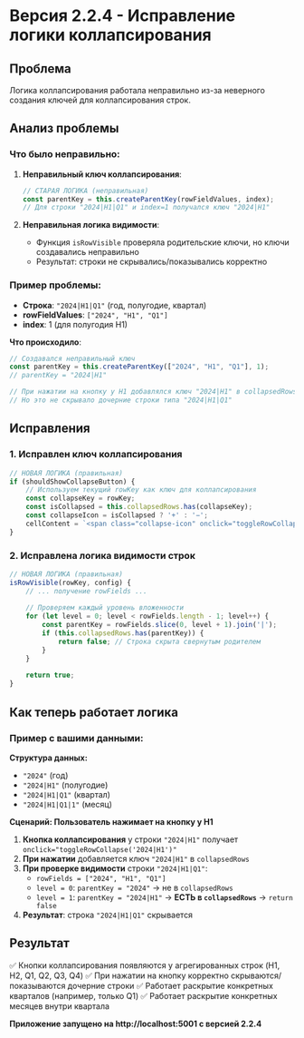 # Версия 2.2.4 - Исправление логики коллапсирования

## Проблема
Логика коллапсирования работала неправильно из-за неверного создания ключей для коллапсирования строк.

## Анализ проблемы

### Что было неправильно:

1. **Неправильный ключ коллапсирования**:
   ```javascript
   // СТАРАЯ ЛОГИКА (неправильная)
   const parentKey = this.createParentKey(rowFieldValues, index);
   // Для строки "2024|H1|Q1" и index=1 получался ключ "2024|H1"
   ```

2. **Неправильная логика видимости**:
   - Функция `isRowVisible` проверяла родительские ключи, но ключи создавались неправильно
   - Результат: строки не скрывались/показывались корректно

### Пример проблемы:
- **Строка**: `"2024|H1|Q1"` (год, полугодие, квартал)
- **rowFieldValues**: `["2024", "H1", "Q1"]`
- **index**: 1 (для полугодия H1)

**Что происходило**:
```javascript
// Создавался неправильный ключ
const parentKey = this.createParentKey(["2024", "H1", "Q1"], 1);
// parentKey = "2024|H1"

// При нажатии на кнопку у H1 добавлялся ключ "2024|H1" в collapsedRows
// Но это не скрывало дочерние строки типа "2024|H1|Q1"
```

## Исправления

### 1. Исправлен ключ коллапсирования
```javascript
// НОВАЯ ЛОГИКА (правильная)
if (shouldShowCollapseButton) {
    // Используем текущий rowKey как ключ для коллапсирования
    const collapseKey = rowKey;
    const isCollapsed = this.collapsedRows.has(collapseKey);
    const collapseIcon = isCollapsed ? '+' : '−';
    cellContent = `<span class="collapse-icon" onclick="toggleRowCollapse('${collapseKey}')" style="cursor: pointer; margin-right: 5px;">${collapseIcon}</span>${cellValue}`;
}
```

### 2. Исправлена логика видимости строк
```javascript
// НОВАЯ ЛОГИКА (правильная)
isRowVisible(rowKey, config) {
    // ... получение rowFields ...
    
    // Проверяем каждый уровень вложенности
    for (let level = 0; level < rowFields.length - 1; level++) {
        const parentKey = rowFields.slice(0, level + 1).join('|');
        if (this.collapsedRows.has(parentKey)) {
            return false; // Строка скрыта свернутым родителем
        }
    }
    
    return true;
}
```

## Как теперь работает логика

### Пример с вашими данными:

**Структура данных:**
- `"2024"` (год)
- `"2024|H1"` (полугодие)
- `"2024|H1|Q1"` (квартал)
- `"2024|H1|Q1|1"` (месяц)

**Сценарий: Пользователь нажимает на кнопку у H1**

1. **Кнопка коллапсирования** у строки `"2024|H1"` получает `onclick="toggleRowCollapse('2024|H1')"`
2. **При нажатии** добавляется ключ `"2024|H1"` в `collapsedRows`
3. **При проверке видимости** строки `"2024|H1|Q1"`:
   - `rowFields = ["2024", "H1", "Q1"]`
   - `level = 0`: `parentKey = "2024"` → не в `collapsedRows`
   - `level = 1`: `parentKey = "2024|H1"` → **ЕСТЬ в `collapsedRows`** → `return false`
4. **Результат**: строка `"2024|H1|Q1"` скрывается

## Результат
✅ Кнопки коллапсирования появляются у агрегированных строк (H1, H2, Q1, Q2, Q3, Q4)
✅ При нажатии на кнопку корректно скрываются/показываются дочерние строки
✅ Работает раскрытие конкретных кварталов (например, только Q1)
✅ Работает раскрытие конкретных месяцев внутри квартала

**Приложение запущено на http://localhost:5001 с версией 2.2.4**

